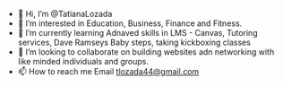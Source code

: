 - 👋 Hi, I’m @TatianaLozada
- 👀 I’m interested in Education, Business, Finance and Fitness. 
- 🌱 I’m currently learning Adnaved skills in LMS - Canvas, Tutoring services, Dave Ramseys Baby steps, taking kickboxing classes
- 💞️ I’m looking to collaborate on building websites adn networking with like minded individuals and groups.
- 📫 How to reach me Email tlozada44@gmail.com

<!---
TatianaLozada/TatianaLozada is a ✨ special ✨ repository because its `README.md` (this file) appears on your GitHub profile.
You can click the Preview link to take a look at your changes.
--->

